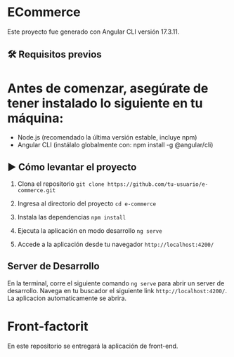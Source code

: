 # ECommerce

Este proyecto fue generado con Angular CLI versión 17.3.11.

## 🛠️ Requisitos previos

# Antes de comenzar, asegúrate de tener instalado lo siguiente en tu máquina:

* Node.js (recomendado la última versión estable, incluye npm)
* Angular CLI (instálalo globalmente con: npm install -g @angular/cli)


## ▶️ Cómo levantar el proyecto

1. Clona el repositorio `git clone https://github.com/tu-usuario/e-commerce.git`

2. Ingresa al directorio del proyecto `cd e-commerce`

3. Instala las dependencias `npm install`

4. Ejecuta la aplicación en modo desarrollo `ng serve`

5. Accede a la aplicación desde tu navegador `http://localhost:4200/`

## Server de Desarrollo

En la terminal, corre el siguiente comando `ng serve` para abrir un server de desarrollo. Navega en tu buscador el siguiente link `http://localhost:4200/`. La aplicacion automaticamente se abrira.


# Front-factorit
En este repositorio se entregará la aplicación de front-end.
